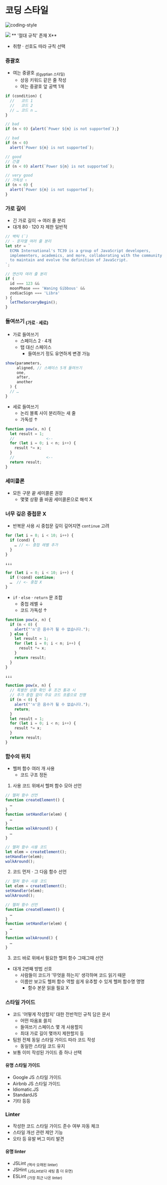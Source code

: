 코딩 스타일
==========

![coding-style](../../images/03/02/coding-style.svg)

<img class="icon" src="../../images/commons/icons/triangle-exclamation-solid.svg" /> **
'절대 규칙' 존재 X**
- 취향 · 선호도 따라 규칙 선택

### 중괄호
- 여는 중괄호 <sub>(Egyptian 스타일)</sub>
  - 상응 키워드 같은 줄 작성
  - 여는 중괄호 앞 공백 1개
```javascript
if (condition) {
  //   코드 1
  //   코드 2
  // … 코드 n …
}
```
```javascript
// bad
if (n < 0) {alert(`Power ${n} is not supported`);}

// bad
if (n < 0)
  alert(`Power ${n} is not supported`);

// good
// 간결
if (n < 0) alert(`Power ${n} is not supported`);

// very good
// 가독성 ↑
if (n < 0) {
  alert(`Power ${n} is not supported`);
}
```

### 가로 길이
- 긴 가로 길이 → 여러 줄 분리
- 대개 80 · 120 자 제한 일반적
```javascript
// 백틱 (`)
// - 문자열 여러 줄 분리
let str = `
  ECMA International's TC39 is a group of JavaScript developers,
  implementers, academics, and more, collaborating with the community
  to maintain and evolve the definition of JavaScript.
`;

// 연산자 여러 줄 분리
if (
  id === 123 &&
  moonPhase === 'Waning Gibbous' &&
  zodiacSign === 'Libra'
) {
  letTheSorceryBegin();
}
```

### 들여쓰기 <sub>(가로 · 세로)</sub>
- 가로 들여쓰기
  - 스페이스 2 · 4개
  - 탭 대신 스페이스
    - 들여쓰기 정도 유연하게 변경 가능
```javascript
show(parameters,
     aligned, // 스페이스 5개 들여쓰기
     one,
     after,
     another
  ) {
  // …
}
```
- 세로 들여쓰기
  - 논리 블록 사이 분리하는 새 줄
  - 가독성 ↑
```javascript
function pow(x, n) {
  let result = 1;
  //              <--
  for (let i = 0; i < n; i++) {
    result *= x;
  }
  //              <--
  return result;
}
```

### 세미콜론
- 모든 구문 끝 세미콜론 권장
  - 몇몇 상황 줄 바꿈 세미콜론으로 해석 X

### 너무 깊은 중첩문 X
- 반복문 사용 시 중첩문 깊이 깊어지면 `continue` 고려
```javascript
for (let i = 0; i < 10; i++) {
  if (cond) {
    … // <- 중첩 레벨 추가
  }
}

↓↓↓

for (let i = 0; i < 10; i++) {
  if (!cond) continue;
  …  // <- 중첩 X
}
```
- `if` · `else` · `return` 문 조합
  - 중첩 레벨 ↓
  - 코드 가독성 ↑
```javascript
function pow(x, n) {
  if (n < 0) {
    alert("'n'은 음수가 될 수 없습니다.");
  } else {
    let result = 1;
    for (let i = 0; i < n; i++) {
      result *= x;
    }
    return result;
  }
}

↓↓↓

function pow(x, n) {
  // 특별한 상황 확인 후 조건 통과 시
  // 추가 중첩 없이 주요 코드 흐름으로 진행
  if (n < 0) {
    alert("'n'은 음수가 될 수 없습니다.");
    return;
  }
  let result = 1;
  for (let i = 0; i < n; i++) {
    result *= x;
  }
  return result;
}
```

### 함수의 위치
- 헬퍼 함수 여러 개 사용
  - 코드 구조 정돈
1. 사용 코드 위에서 헬퍼 함수 모아 선언
```javascript
// 헬퍼 함수 선언
function createElement() {
  …
}
function setHandler(elem) {
  …
}
function walkAround() {
  …
}

// 헬퍼 함수 사용 코드
let elem = createElement();
setHandler(elem);
walkAround();
```
2. 코드 먼저 · 그 다음 함수 선언
```javascript
// 헬퍼 함수 사용 코드
let elem = createElement();
setHandler(elem);
walkAround();

// 헬퍼 함수 선언
function createElement() {
  …
}
function setHandler(elem) {
  …
}
function walkAround() {
  …
}
```
3. 코드 바로 위에서 필요한 헬퍼 함수 그때그때 선언
- 대개 2번째 방법 선호
  - 사람들이 코드가 '무엇을 하는지' 생각하며 코드 읽기 때문
  - 이름만 보고도 헬퍼 함수 역할 쉽게 유추할 수 있게 헬퍼 함수명 명명
    - 함수 본문 읽을 필요 X

### 스타일 가이드
- 코드 '어떻게 작성할지' 대한 전반적인 규칙 담은 문서
  - 어떤 따옴표 쓸지
  - 들여쓰기 스페이스 몇 개 사용할지
  - 최대 가로 길이 몇까지 제한할지 등
- 팀원 전체 동일 스타일 가이드 따라 코드 작성
  - 동일한 스타일 코드 유지
- 보통 이미 작성된 가이드 중 하나 선택

#### 유명 스타일 가이드
- Google JS 스타일 가이드
- Airbnb JS 스타일 가이드
- Idiomatic.JS
- StandardJS
- 기타 등등

### Linter
- 작성한 코드 스타일 가이드 준수 여부 자동 체크
- 스타일 개선 관련 제안 기능
- 오타 등 유발 버그 미리 발견

#### 유명 linter
- JSLint <sub>(역사 오래된 linter)</sub>
- JSHint <sub>(JSLint보다 세팅 좀 더 유연)</sub>
- ESLint <sub>(가장 최근 나온 linter)</sub>
